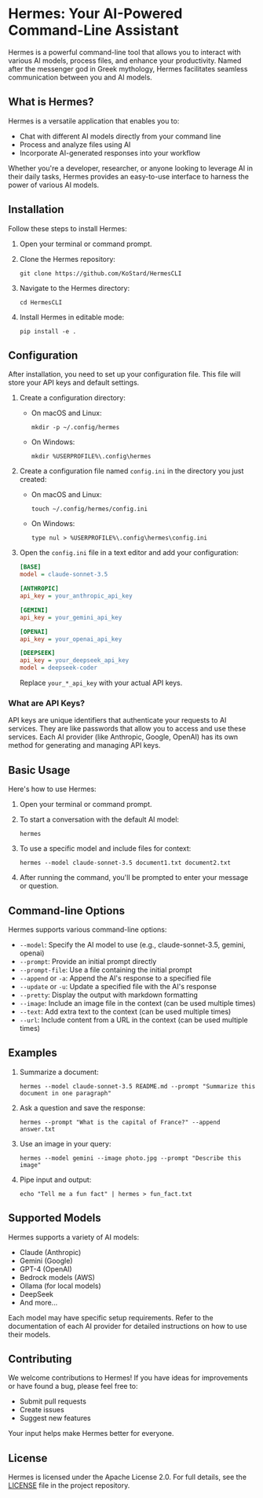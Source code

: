 # Hermes: Your AI-Powered Command-Line Assistant

Hermes is a powerful command-line tool that allows you to interact with various AI models, process files, and enhance your productivity. Named after the messenger god in Greek mythology, Hermes facilitates seamless communication between you and AI models.

## What is Hermes?

Hermes is a versatile application that enables you to:

- Chat with different AI models directly from your command line
- Process and analyze files using AI
- Incorporate AI-generated responses into your workflow

Whether you're a developer, researcher, or anyone looking to leverage AI in their daily tasks, Hermes provides an easy-to-use interface to harness the power of various AI models.

## Installation

Follow these steps to install Hermes:

1. Open your terminal or command prompt.

2. Clone the Hermes repository:
   ```
   git clone https://github.com/KoStard/HermesCLI
   ```

3. Navigate to the Hermes directory:
   ```
   cd HermesCLI
   ```

4. Install Hermes in editable mode:
   ```
   pip install -e .
   ```

## Configuration

After installation, you need to set up your configuration file. This file will store your API keys and default settings.

1. Create a configuration directory:
   - On macOS and Linux:
     ```
     mkdir -p ~/.config/hermes
     ```
   - On Windows:
     ```
     mkdir %USERPROFILE%\.config\hermes
     ```

2. Create a configuration file named `config.ini` in the directory you just created:
   - On macOS and Linux:
     ```
     touch ~/.config/hermes/config.ini
     ```
   - On Windows:
     ```
     type nul > %USERPROFILE%\.config\hermes\config.ini
     ```

3. Open the `config.ini` file in a text editor and add your configuration:

   ```ini
   [BASE]
   model = claude-sonnet-3.5

   [ANTHROPIC]
   api_key = your_anthropic_api_key

   [GEMINI]
   api_key = your_gemini_api_key

   [OPENAI]
   api_key = your_openai_api_key

   [DEEPSEEK]
   api_key = your_deepseek_api_key
   model = deepseek-coder
   ```

   Replace `your_*_api_key` with your actual API keys.

### What are API Keys?

API keys are unique identifiers that authenticate your requests to AI services. They are like passwords that allow you to access and use these services. Each AI provider (like Anthropic, Google, OpenAI) has its own method for generating and managing API keys.

## Basic Usage

Here's how to use Hermes:

1. Open your terminal or command prompt.

2. To start a conversation with the default AI model:
   ```
   hermes
   ```

3. To use a specific model and include files for context:
   ```
   hermes --model claude-sonnet-3.5 document1.txt document2.txt
   ```

4. After running the command, you'll be prompted to enter your message or question.

## Command-line Options

Hermes supports various command-line options:

- `--model`: Specify the AI model to use (e.g., claude-sonnet-3.5, gemini, openai)
- `--prompt`: Provide an initial prompt directly
- `--prompt-file`: Use a file containing the initial prompt
- `--append` or `-a`: Append the AI's response to a specified file
- `--update` or `-u`: Update a specified file with the AI's response
- `--pretty`: Display the output with markdown formatting
- `--image`: Include an image file in the context (can be used multiple times)
- `--text`: Add extra text to the context (can be used multiple times)
- `--url`: Include content from a URL in the context (can be used multiple times)

## Examples

1. Summarize a document:
   ```
   hermes --model claude-sonnet-3.5 README.md --prompt "Summarize this document in one paragraph"
   ```

2. Ask a question and save the response:
   ```
   hermes --prompt "What is the capital of France?" --append answer.txt
   ```

3. Use an image in your query:
   ```
   hermes --model gemini --image photo.jpg --prompt "Describe this image"
   ```

4. Pipe input and output:
   ```
   echo "Tell me a fun fact" | hermes > fun_fact.txt
   ```

## Supported Models

Hermes supports a variety of AI models:

- Claude (Anthropic)
- Gemini (Google)
- GPT-4 (OpenAI)
- Bedrock models (AWS)
- Ollama (for local models)
- DeepSeek
- And more...

Each model may have specific setup requirements. Refer to the documentation of each AI provider for detailed instructions on how to use their models.

## Contributing

We welcome contributions to Hermes! If you have ideas for improvements or have found a bug, please feel free to:

- Submit pull requests
- Create issues
- Suggest new features

Your input helps make Hermes better for everyone.

## License

Hermes is licensed under the Apache License 2.0. For full details, see the [LICENSE](LICENSE) file in the project repository.
